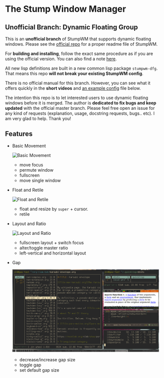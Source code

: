 # The Stump Window Manager

## Unofficial Branch: Dynamic Floating Group

This is an **unofficial branch** of StumpWM that supports dynamic
floating windows. Please see the [official
repo](https://github.com/stumpwm/stumpwm) for a proper readme
file of StumpWM.

For **building and installing**, follow the exact same procedure
as if you are using the official version. You can also find a
note [here](./tmp/usage.md).

All new lisp definitions are built in a new common lisp package
`stumpwm-dfg`. That means this repo **will not break your
existing StumpWM config**.

There is no official manual for this branch. However, you can see
what it offers quickly in the **short videos** and [an example
config](./tmp/example-config/init.lisp) file below.

The intention this repo is to let interested users to use dynamic
floating windows before it is merged. The author is **dedicated
to fix bugs and keep updated** with the official master branch.
Please feel free open an issue for any kind of requests
(explanation, usage, docstring requests, bugs.. etc). I am very
glad to help. Thank you!

## Features

+ Basic Movement

  ![Basic
  Movement](https://github.com/jcguu95/stumpwm--dynamic-floating-group/blob/dce224245e38c9c6cd6b04f43b8fabddb3ca9935/img/basic-movement.gif)

  + move focus
  + permute window
  + fullscreen
  + move single window

+ Float and Retile

  ![Float and
  Retile](https://github.com/jcguu95/stumpwm--dynamic-floating-group/blob/dce224245e38c9c6cd6b04f43b8fabddb3ca9935/img/float-and-retile.gif)

  + float and resize by `super` + cursor.
  + retile

+ Layout and Ratio

  ![Layout and
  Ratio](https://github.com/jcguu95/stumpwm--dynamic-floating-group/blob/dce224245e38c9c6cd6b04f43b8fabddb3ca9935/img/layout-and-ratio.gif)

  + fullscreen layout + switch focus
  + alter/toggle master ratio
  + left-vertical and horizontal layout

+ Gap

  ![Gap](https://github.com/jcguu95/stumpwm--dynamic-floating-group/blob/dce224245e38c9c6cd6b04f43b8fabddb3ca9935/img/gap.gif)

  + decrease/increase gap size
  + toggle gap
  + set default gap size
